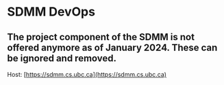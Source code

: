 # SDMM DevOps

## The project component of the SDMM is not offered anymore as of January 2024. These can be ignored and removed.

Host: [https://sdmm.cs.ubc.ca](https://sdmm.cs.ubc.ca)
